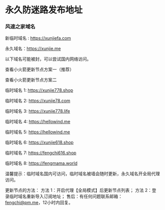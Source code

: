 # 永久防迷路发布地址

### 风速之家域名
新临时域名 :  https://xunjiefa.com

永久域名：https://xunjie.me

以下域名可能被封，可以尝试国内网络访问。

查看小火箭更新节点方案一（推荐）

查看小火箭更新节点方案二

临时域名 1:  https://xunjie778.shop

临时域名 2:  https://xunjie78.com

临时域名 3:  https://xunjie778.life

临时域名 4:  https://hellowind.me

临时域名 5:  https://hellowind.me

临时域名 6:  https://xunjie618.shop

临时域名 7:  https://fengchi616.shop

临时域名 8:  https://fengmama.world

温馨提示：临时域名国内可访问，临时域名被墙会随时更新，永久域名开全局代理访问。

更新节点的方法：
方法 1：开启代理【全局模式】后更新节点列表；
方法 2：登录临时域名重新导入订阅地址；
售后：有任何问题联系邮箱：fengchi@pm.me，12小时内回复。
